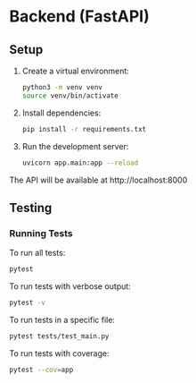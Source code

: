 # Backend (FastAPI)

## Setup

1. Create a virtual environment:
   
   ```bash
   python3 -m venv venv
   source venv/bin/activate
   ```

2. Install dependencies:
   
   ```bash
   pip install -r requirements.txt
   ```

3. Run the development server:
   
   ```bash
   uvicorn app.main:app --reload
   ```

The API will be available at http://localhost:8000

## Testing

### Running Tests

To run all tests:

```bash
pytest
```

To run tests with verbose output:

```bash
pytest -v
```

To run tests in a specific file:

```bash
pytest tests/test_main.py
```

To run tests with coverage:

```bash
pytest --cov=app
```
